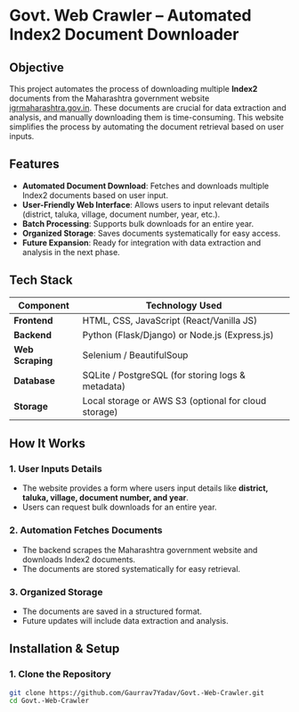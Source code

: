 # Govt. Web Crawler – Automated Index2 Document Downloader

## Objective
This project automates the process of downloading multiple **Index2** documents from the Maharashtra government website [igrmaharashtra.gov.in](https://igrmaharashtra.gov.in). These documents are crucial for data extraction and analysis, and manually downloading them is time-consuming. This website simplifies the process by automating the document retrieval based on user inputs.

## Features
- **Automated Document Download**: Fetches and downloads multiple Index2 documents based on user input.
- **User-Friendly Web Interface**: Allows users to input relevant details (district, taluka, village, document number, year, etc.).
- **Batch Processing**: Supports bulk downloads for an entire year.
- **Organized Storage**: Saves documents systematically for easy access.
- **Future Expansion**: Ready for integration with data extraction and analysis in the next phase.

## Tech Stack
| Component       | Technology Used                                    |
|-----------------|----------------------------------------------------|
| **Frontend**    | HTML, CSS, JavaScript (React/Vanilla JS)           |
| **Backend**     | Python (Flask/Django) or Node.js (Express.js)        |
| **Web Scraping**| Selenium / BeautifulSoup                           |
| **Database**    | SQLite / PostgreSQL (for storing logs & metadata)  |
| **Storage**     | Local storage or AWS S3 (optional for cloud storage) |

## How It Works

### 1. User Inputs Details
- The website provides a form where users input details like **district, taluka, village, document number, and year**.
- Users can request bulk downloads for an entire year.

### 2. Automation Fetches Documents
- The backend scrapes the Maharashtra government website and downloads Index2 documents.
- The documents are stored systematically for easy retrieval.

### 3. Organized Storage
- The documents are saved in a structured format.
- Future updates will include data extraction and analysis.

## Installation & Setup

### 1. Clone the Repository
```bash
git clone https://github.com/Gaurrav7Yadav/Govt.-Web-Crawler.git
cd Govt.-Web-Crawler

